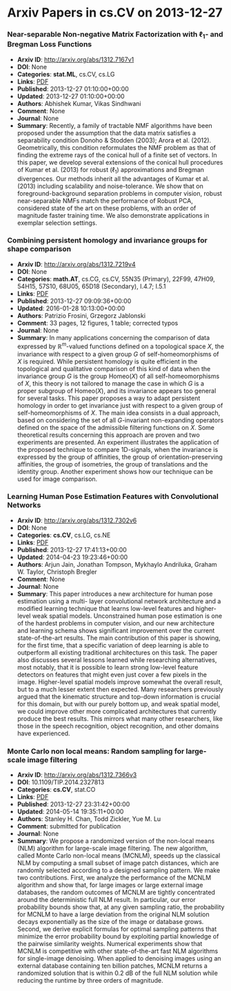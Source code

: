 # Arxiv Papers in cs.CV on 2013-12-27
### Near-separable Non-negative Matrix Factorization with $\ell_1$- and Bregman Loss Functions
- **Arxiv ID**: http://arxiv.org/abs/1312.7167v1
- **DOI**: None
- **Categories**: **stat.ML**, cs.CV, cs.LG
- **Links**: [PDF](http://arxiv.org/pdf/1312.7167v1)
- **Published**: 2013-12-27 01:10:00+00:00
- **Updated**: 2013-12-27 01:10:00+00:00
- **Authors**: Abhishek Kumar, Vikas Sindhwani
- **Comment**: None
- **Journal**: None
- **Summary**: Recently, a family of tractable NMF algorithms have been proposed under the assumption that the data matrix satisfies a separability condition Donoho & Stodden (2003); Arora et al. (2012). Geometrically, this condition reformulates the NMF problem as that of finding the extreme rays of the conical hull of a finite set of vectors. In this paper, we develop several extensions of the conical hull procedures of Kumar et al. (2013) for robust ($\ell_1$) approximations and Bregman divergences. Our methods inherit all the advantages of Kumar et al. (2013) including scalability and noise-tolerance. We show that on foreground-background separation problems in computer vision, robust near-separable NMFs match the performance of Robust PCA, considered state of the art on these problems, with an order of magnitude faster training time. We also demonstrate applications in exemplar selection settings.



### Combining persistent homology and invariance groups for shape comparison
- **Arxiv ID**: http://arxiv.org/abs/1312.7219v4
- **DOI**: None
- **Categories**: **math.AT**, cs.CG, cs.CV, 55N35 (Primary), 22F99, 47H09, 54H15, 57S10, 68U05, 65D18
  (Secondary), I.4.7; I.5.1
- **Links**: [PDF](http://arxiv.org/pdf/1312.7219v4)
- **Published**: 2013-12-27 09:09:36+00:00
- **Updated**: 2016-01-28 10:13:00+00:00
- **Authors**: Patrizio Frosini, Grzegorz Jablonski
- **Comment**: 33 pages, 12 figures, 1 table; corrected typos
- **Journal**: None
- **Summary**: In many applications concerning the comparison of data expressed by $\mathbb{R}^m$-valued functions defined on a topological space $X$, the invariance with respect to a given group $G$ of self-homeomorphisms of $X$ is required. While persistent homology is quite efficient in the topological and qualitative comparison of this kind of data when the invariance group $G$ is the group $\mathrm{Homeo}(X)$ of all self-homeomorphisms of $X$, this theory is not tailored to manage the case in which $G$ is a proper subgroup of $\mathrm{Homeo}(X)$, and its invariance appears too general for several tasks. This paper proposes a way to adapt persistent homology in order to get invariance just with respect to a given group of self-homeomorphisms of $X$. The main idea consists in a dual approach, based on considering the set of all $G$-invariant non-expanding operators defined on the space of the admissible filtering functions on $X$. Some theoretical results concerning this approach are proven and two experiments are presented. An experiment illustrates the application of the proposed technique to compare 1D-signals, when the invariance is expressed by the group of affinities, the group of orientation-preserving affinities, the group of isometries, the group of translations and the identity group. Another experiment shows how our technique can be used for image comparison.



### Learning Human Pose Estimation Features with Convolutional Networks
- **Arxiv ID**: http://arxiv.org/abs/1312.7302v6
- **DOI**: None
- **Categories**: **cs.CV**, cs.LG, cs.NE
- **Links**: [PDF](http://arxiv.org/pdf/1312.7302v6)
- **Published**: 2013-12-27 17:41:13+00:00
- **Updated**: 2014-04-23 19:23:46+00:00
- **Authors**: Arjun Jain, Jonathan Tompson, Mykhaylo Andriluka, Graham W. Taylor, Christoph Bregler
- **Comment**: None
- **Journal**: None
- **Summary**: This paper introduces a new architecture for human pose estimation using a multi- layer convolutional network architecture and a modified learning technique that learns low-level features and higher-level weak spatial models. Unconstrained human pose estimation is one of the hardest problems in computer vision, and our new architecture and learning schema shows significant improvement over the current state-of-the-art results. The main contribution of this paper is showing, for the first time, that a specific variation of deep learning is able to outperform all existing traditional architectures on this task. The paper also discusses several lessons learned while researching alternatives, most notably, that it is possible to learn strong low-level feature detectors on features that might even just cover a few pixels in the image. Higher-level spatial models improve somewhat the overall result, but to a much lesser extent then expected. Many researchers previously argued that the kinematic structure and top-down information is crucial for this domain, but with our purely bottom up, and weak spatial model, we could improve other more complicated architectures that currently produce the best results. This mirrors what many other researchers, like those in the speech recognition, object recognition, and other domains have experienced.



### Monte Carlo non local means: Random sampling for large-scale image filtering
- **Arxiv ID**: http://arxiv.org/abs/1312.7366v3
- **DOI**: 10.1109/TIP.2014.2327813
- **Categories**: **cs.CV**, stat.CO
- **Links**: [PDF](http://arxiv.org/pdf/1312.7366v3)
- **Published**: 2013-12-27 23:31:42+00:00
- **Updated**: 2014-05-14 19:35:11+00:00
- **Authors**: Stanley H. Chan, Todd Zickler, Yue M. Lu
- **Comment**: submitted for publication
- **Journal**: None
- **Summary**: We propose a randomized version of the non-local means (NLM) algorithm for large-scale image filtering. The new algorithm, called Monte Carlo non-local means (MCNLM), speeds up the classical NLM by computing a small subset of image patch distances, which are randomly selected according to a designed sampling pattern. We make two contributions. First, we analyze the performance of the MCNLM algorithm and show that, for large images or large external image databases, the random outcomes of MCNLM are tightly concentrated around the deterministic full NLM result. In particular, our error probability bounds show that, at any given sampling ratio, the probability for MCNLM to have a large deviation from the original NLM solution decays exponentially as the size of the image or database grows. Second, we derive explicit formulas for optimal sampling patterns that minimize the error probability bound by exploiting partial knowledge of the pairwise similarity weights. Numerical experiments show that MCNLM is competitive with other state-of-the-art fast NLM algorithms for single-image denoising. When applied to denoising images using an external database containing ten billion patches, MCNLM returns a randomized solution that is within 0.2 dB of the full NLM solution while reducing the runtime by three orders of magnitude.



